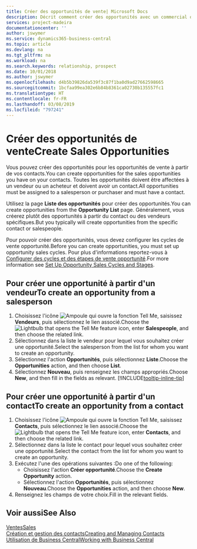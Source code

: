 ```yaml
---
title: Créer des opportunités de vente| Microsoft Docs
description: Décrit comment créer des opportunités avec un commercial ou un contact dans Business Central.
services: project-madeira
documentationcenter: ''
author: jswymer
ms.service: dynamics365-business-central
ms.topic: article
ms.devlang: na
ms.tgt_pltfrm: na
ms.workload: na
ms.search.keywords: relationship, prospect
ms.date: 10/01/2018
ms.author: jswymer
ms.openlocfilehash: d4b5b39826da539f3c87f1ba0d9ad27662598665
ms.sourcegitcommit: 1bcfaa99ea302e6b84b8361ca02730b135557fc1
ms.translationtype: HT
ms.contentlocale: fr-FR
ms.lasthandoff: 03/08/2019
ms.locfileid: "797241"
---
```

# <a name="create-sales-opportunities"></a><span data-ttu-id="576af-103">Créer des opportunités de vente</span><span class="sxs-lookup"><span data-stu-id="576af-103">Create Sales Opportunities</span></span>
<span data-ttu-id="576af-104">Vous pouvez créer des opportunités pour les opportunités de vente à partir de vos contacts.</span><span class="sxs-lookup"><span data-stu-id="576af-104">You can create opportunities for the sales opportunities you have on your contacts.</span></span> <span data-ttu-id="576af-105">Toutes les opportunités doivent être affectées à un vendeur ou un acheteur et doivent avoir un contact.</span><span class="sxs-lookup"><span data-stu-id="576af-105">All opportunities must be assigned to a salesperson or purchaser and must have a contact.</span></span>

<span data-ttu-id="576af-106">Utilisez la page **Liste des opportunités** pour créer des opportunités.</span><span class="sxs-lookup"><span data-stu-id="576af-106">You can create opportunities from the **Opportunity List** page.</span></span> <span data-ttu-id="576af-107">Généralement, vous créerez plutôt des opportunités à partir du contact ou des vendeurs spécifiques.</span><span class="sxs-lookup"><span data-stu-id="576af-107">But you typically will create opportunities from the specific contact or salespeople.</span></span>

<span data-ttu-id="576af-108">Pour pouvoir créer des opportunités, vous devez configurer les cycles de vente opportunité.</span><span class="sxs-lookup"><span data-stu-id="576af-108">Before you can create opportunities, you must set up opportunity sales cycles.</span></span> <span data-ttu-id="576af-109">Pour plus d'informations reportez-vous à [Configurer des cycles et des étapes de vente opportunité](marketing-how-setup-opportunity-sales-cycles-stages.md).</span><span class="sxs-lookup"><span data-stu-id="576af-109">For more information see [Set Up Opportunity Sales Cycles and Stages](marketing-how-setup-opportunity-sales-cycles-stages.md).</span></span>

## <a name="to-create-an-opportunity-from-a-salesperson"></a><span data-ttu-id="576af-110">Pour créer une opportunité à partir d'un vendeur</span><span class="sxs-lookup"><span data-stu-id="576af-110">To create an opportunity from a salesperson</span></span>
1. <span data-ttu-id="576af-111">Choisissez l'icône ![Ampoule qui ouvre la fonction Tell Me](media/ui-search/search_small.png "Dites-moi ce que vous voulez faire"), saisissez **Vendeurs**, puis sélectionnez le lien associé.</span><span class="sxs-lookup"><span data-stu-id="576af-111">Choose the ![Lightbulb that opens the Tell Me feature](media/ui-search/search_small.png "Tell me what you want to do") icon, enter **Salespeople**, and then choose the related link.</span></span>
2. <span data-ttu-id="576af-112">Sélectionnez dans la liste le vendeur pour lequel vous souhaitez créer une opportunité.</span><span class="sxs-lookup"><span data-stu-id="576af-112">Select the salesperson from the list for whom you want to create an opportunity.</span></span>
3. <span data-ttu-id="576af-113">Sélectionnez l'action **Opportunités**, puis sélectionnez **Liste**.</span><span class="sxs-lookup"><span data-stu-id="576af-113">Choose the **Opportunities** action, and then choose **List**.</span></span>
4. <span data-ttu-id="576af-114">Sélectionnez **Nouveau**, puis renseignez les champs appropriés.</span><span class="sxs-lookup"><span data-stu-id="576af-114">Choose **New**, and then fill in the fields as relevant.</span></span> [!INCLUDE[tooltip-inline-tip](includes/tooltip-inline-tip_md.md)]  



## <a name="to-create-an-opportunity-from-a-contact"></a><span data-ttu-id="576af-115">Pour créer une opportunité à partir d'un contact</span><span class="sxs-lookup"><span data-stu-id="576af-115">To create an opportunity from a contact</span></span>
1. <span data-ttu-id="576af-116">Choisissez l'icône ![Ampoule qui ouvre la fonction Tell Me](media/ui-search/search_small.png "Dites-moi ce que vous voulez faire"), saisissez **Contacts**, puis sélectionnez le lien associé.</span><span class="sxs-lookup"><span data-stu-id="576af-116">Choose the ![Lightbulb that opens the Tell Me feature](media/ui-search/search_small.png "Tell me what you want to do") icon, enter **Contacts**, and then choose the related link.</span></span>
2. <span data-ttu-id="576af-117">Sélectionnez dans la liste le contact pour lequel vous souhaitez créer une opportunité.</span><span class="sxs-lookup"><span data-stu-id="576af-117">Select the contact from the list for whom you want to create an opportunity.</span></span>
3. <span data-ttu-id="576af-118">Exécutez l'une des opérations suivantes :</span><span class="sxs-lookup"><span data-stu-id="576af-118">Do one of the following:</span></span>
   * <span data-ttu-id="576af-119">Choisissez l'action **Créer opportunité**.</span><span class="sxs-lookup"><span data-stu-id="576af-119">Choose the **Create Opportunity** action.</span></span>
   * <span data-ttu-id="576af-120">Sélectionnez l'action **Opportunités**, puis sélectionnez **Nouveau**.</span><span class="sxs-lookup"><span data-stu-id="576af-120">Choose the  **Opportunities** action, and then choose **New**.</span></span>
4. <span data-ttu-id="576af-121">Renseignez les champs de votre choix.</span><span class="sxs-lookup"><span data-stu-id="576af-121">Fill in the relevant fields.</span></span>

## <a name="see-also"></a><span data-ttu-id="576af-122">Voir aussi</span><span class="sxs-lookup"><span data-stu-id="576af-122">See Also</span></span>
[<span data-ttu-id="576af-123">Ventes</span><span class="sxs-lookup"><span data-stu-id="576af-123">Sales</span></span>](sales-manage-sales.md)  
[<span data-ttu-id="576af-124">Création et gestion des contacts</span><span class="sxs-lookup"><span data-stu-id="576af-124">Creating and Managing Contacts</span></span>](marketing-contacts.md)  
[<span data-ttu-id="576af-125">Utilisation de Business Central</span><span class="sxs-lookup"><span data-stu-id="576af-125">Working with Business Central</span></span>](ui-work-product.md)
